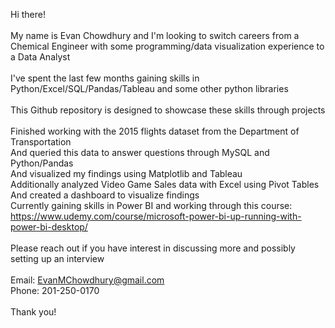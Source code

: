  Hi there! \
\
My name is Evan Chowdhury and I\'m looking to switch careers from a Chemical Engineer with some programming/data visualization experience to a Data Analyst\
\
I\'ve spent the last few months gaining skills in Python/Excel/SQL/Pandas/Tableau and some other python libraries\
\
This Github repository is designed to showcase these skills through projects\
\
Finished working with the 2015 flights dataset from the Department of Transportation\
And queried this data to answer questions through MySQL and Python/Pandas \
And visualized my findings using Matplotlib and Tableau
\
Additionally analyzed Video Game Sales data with Excel using Pivot Tables \
And created a dashboard to visualize findings
\
Currently gaining skills in Power BI and working through this course: https://www.udemy.com/course/microsoft-power-bi-up-running-with-power-bi-desktop/  \
\
Please reach out if you have interest in discussing more and possibly setting up an interview\
\
Email: EvanMChowdhury@gmail.com\
Phone: 201-250-0170\
\
Thank you!
